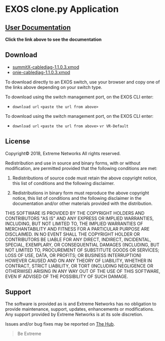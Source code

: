 # EXOS clone.py Application
## [User Documentation](https://rawgit.com/extremenetworks/EXOS_Apps/master/Cablediags/docs/)
__Click the link above to see the documentation__

## Download
 - [summitX-cablediag-1.1.0.3.xmod](https://github.com/extremenetworks/EXOS_Apps/raw/master/Cablediags/summitX-cablediag-1.1.0.3.xmod)
 - [onie-cablediag-1.1.0.3.xmod](https://github.com/extremenetworks/EXOS_Apps/raw/master/Cablediags/onie-cablediag-1.1.0.3.xmod)

To download directly to an EXOS switch, use your browser and copy one of the links above depending on your switch type. 

To download using the switch management port, on the EXOS CLI enter:
 - `download url` `<paste the url from above>`

To download using the switch management port, on the EXOS CLI enter:
 - `download url` `<paste the url from above>` `vr VR-Default`

## License
Copyright© 2018, Extreme Networks
All rights reserved.

Redistribution and use in source and binary forms, with or without modification,
are permitted provided that the following conditions are met:

1. Redistributions of source code must retain the above copyright notice, this
list of conditions and the following disclaimer.

2. Redistributions in binary form must reproduce the above copyright notice,
this list of conditions and the following disclaimer in the documentation
and/or other materials provided with the distribution.

THIS SOFTWARE IS PROVIDED BY THE COPYRIGHT HOLDERS AND CONTRIBUTORS "AS IS" AND
ANY EXPRESS OR IMPLIED WARRANTIES, INCLUDING, BUT NOT LIMITED TO, THE IMPLIED
WARRANTIES OF MERCHANTABILITY AND FITNESS FOR A PARTICULAR PURPOSE ARE
DISCLAIMED. IN NO EVENT SHALL THE COPYRIGHT HOLDER OR CONTRIBUTORS BE LIABLE
FOR ANY DIRECT, INDIRECT, INCIDENTAL, SPECIAL, EXEMPLARY, OR CONSEQUENTIAL
DAMAGES (INCLUDING, BUT NOT LIMITED TO, PROCUREMENT OF SUBSTITUTE GOODS OR
SERVICES; LOSS OF USE, DATA, OR PROFITS; OR BUSINESS INTERRUPTION) HOWEVER
CAUSED AND ON ANY THEORY OF LIABILITY, WHETHER IN CONTRACT, STRICT LIABILITY,
OR TORT (INCLUDING NEGLIGENCE OR OTHERWISE) ARISING IN ANY WAY OUT OF THE USE
OF THIS SOFTWARE, EVEN IF ADVISED OF THE POSSIBILITY OF SUCH DAMAGE.

## Support
The software is provided as is and Extreme Networks has no obligation to provide
maintenance, support, updates, enhancements or modifications.
Any support provided by Extreme Networks is at its sole discretion.

Issues and/or bug fixes may be reported on [The Hub](https://community.extremenetworks.com/extreme).

>Be Extreme
